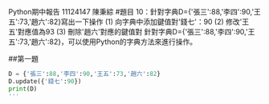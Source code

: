 Python期中報告 11124147 陳秉綜
#題目
10：針對字典D={'張三':88,'李四':90,'王五':73,'趙六':82}寫出一下操作
(1) 向字典中添加鍵值對'錢七'：90
(2) 修改'王五'對應值為93
(3) 刪除'趙六'對應的鍵值對
針對字典D={'張三':88,'李四':90,'王五':73,'趙六':82}，可以使用Python的字典方法來進行操作。

##第一題

```python
D = {'張三':88,'李四':90,'王五':73,'趙六':82}
D.update({'錢七':90})
print(D)
'''
